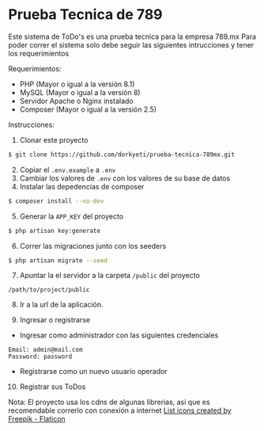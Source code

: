 # Prueba Tecnica de 789

Este sistema de ToDo's es una prueba tecnica para la empresa 789.mx
Para poder correr el sistema solo debe seguir las siguientes intrucciones y tener los requerimientos

Requerimientos:

-   PHP (Mayor o igual a la versión 8.1)
-   MySQL (Mayor o igual a la versión 8)
-   Servidor Apache o Nginx instalado
-   Composer (Mayor o igual a la versión 2.5)

Instrucciones:

1. Clonar este proyecto

```bash
$ git clone https://github.com/dorkyeti/prueba-tecnica-789mx.git
```

2. Copiar el `.env.example` a `.env`
3. Cambiar los valores de `.env` con los valores de su base de datos
4. Instalar las depedencias de composer

```bash
$ composer install --no-dev
```

5.  Generar la `APP_KEY` del proyecto

```bash
$ php artisan key:generate
```

6. Correr las migraciones junto con los seeders

```bash
$ php artisan migrate --seed
```

7. Apuntar la el servidor a la carpeta `/public` del proyecto

```
/path/to/project/public
```

8. Ir a la url de la aplicación.

9. Ingresar o registrarse

-   Ingresar como administrador con las siguientes credenciales

```
Email: admin@mail.com
Password: password
```

-   Registrarse como un nuevo usuario operador

10. Registrar sus ToDos

Nota: El proyecto usa los cdns de algunas librerias, asi que es recomendable correrlo con conexión a internet
<a href="https://www.flaticon.com/free-icons/list" title="list icons">List icons created by Freepik - Flaticon</a>
